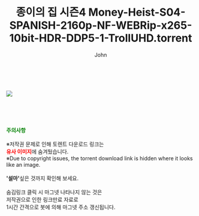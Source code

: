 ﻿---
layout: post
title:  "종이의 집 시즌4 Money-Heist-S04-SPANISH-2160p-NF-WEBRip-x265-10bit-HDR-DDP5-1-TrollUHD.torrent"
author: John
categories: [ 넷플릭스 ]
tags: [  ]
image: https://torrentrj52.com/uploadfile/full/180f92cf91bb1bf01ca786b02cf8fbe9f2bfb642.jpg 
description: "종이의 집 시즌4 Money-Heist-S04-SPANISH-2160p-NF-WEBRip-x265-10bit-HDR-DDP5-1-TrollUHD torrent 정보 공유"
toc: true
toc_sticky: true
---

<br>
<p><img src="https://torrentrj52.com/uploadfile/full/180f92cf91bb1bf01ca786b02cf8fbe9f2bfb642.jpg"/></p>
    
<br><br><br>
<p data-ke-size="size16"><b><span style="color: green;">주의사항</span></b><br /><br />※저작권 문제로 인해 토렌트 다운로드 링크는<br /><b><span style="color: red;">유사 이미지</span></b>에 숨겨뒀습니다.<br />※Due to copyright issues, the torrent download link is hidden where it looks like an image.<br /><br /><b>'설마'</b>싶은 것까지 확인해 보세요.<br /><br />숨김링크 클릭 시 마그넷 나타나지 않는 것은<br />저작권으로 인한 링크만료 자료로<br />1시간 간격으로 봇에 의해 마그넷 주소 갱신됩니다.</p>
